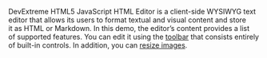 DevExtreme HTML5 JavaScript HTML Editor is&nbsp;a&nbsp;client-side WYSIWYG text editor that allows its users to&nbsp;format textual and visual content and store it&nbsp;as&nbsp;HTML&nbsp;or Markdown. In&nbsp;this demo, the editor&rsquo;s content provides a&nbsp;list of&nbsp;supported features. You can edit it&nbsp;using the [toolbar](/Documentation/ApiReference/UI_Widgets/dxHtmlEditor/Configuration/toolbar/) that consists entirely of&nbsp;built-in controls. In addition, you can [resize images](/Documentation/ApiReference/UI_Widgets/dxHtmlEditor/Configuration/mediaResizing/).